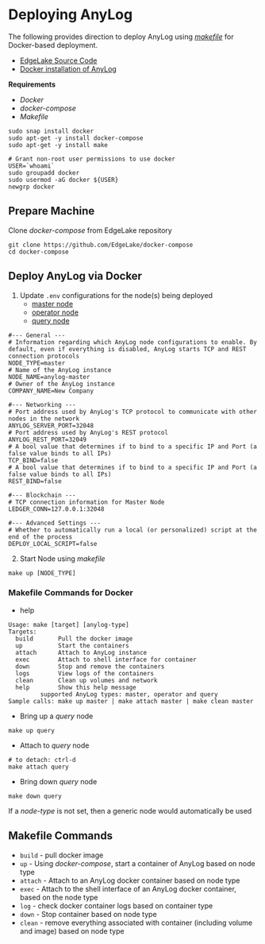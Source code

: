 # Deploying AnyLog 

The following provides direction to deploy AnyLog using [_makefile_](Makefile) for Docker-based deployment.

* [EdgeLake Source Code](https://github.com/EdgeLake/EdgeLake)
* [Docker installation of AnyLog](https://github.com/AnyLog-co/documentation/tree/master/training)

**Requirements**
* _Docker_
* _docker-compose_
* _Makefile_
```shell
sudo snap install docker
sudo apt-get -y install docker-compose 
sudo apt-get -y install make
 
# Grant non-root user permissions to use docker
USER=`whoami` 
sudo groupadd docker 
sudo usermod -aG docker ${USER} 
newgrp docker
```


## Prepare Machine
Clone _docker-compose_ from EdgeLake repository
```shell
git clone https://github.com/EdgeLake/docker-compose
cd docker-compose
```

## Deploy AnyLog via Docker 
1. Update `.env` configurations for the node(s) being deployed 
   * [master node](docker_makefile/anylog_master.env)
   * [operator node](docker_makefile/anylog_operator.env)
   * [query node](docker_makefile/anylog_query.env)

```dotenv
#--- General ---
# Information regarding which AnyLog node configurations to enable. By default, even if everything is disabled, AnyLog starts TCP and REST connection protocols
NODE_TYPE=master
# Name of the AnyLog instance
NODE_NAME=anylog-master
# Owner of the AnyLog instance
COMPANY_NAME=New Company

#--- Networking ---
# Port address used by AnyLog's TCP protocol to communicate with other nodes in the network
ANYLOG_SERVER_PORT=32048
# Port address used by AnyLog's REST protocol
ANYLOG_REST_PORT=32049
# A bool value that determines if to bind to a specific IP and Port (a false value binds to all IPs)
TCP_BIND=false
# A bool value that determines if to bind to a specific IP and Port (a false value binds to all IPs)
REST_BIND=false

#--- Blockchain ---
# TCP connection information for Master Node
LEDGER_CONN=127.0.0.1:32048

#--- Advanced Settings ---
# Whether to automatically run a local (or personalized) script at the end of the process
DEPLOY_LOCAL_SCRIPT=false
```

2. Start Node using _makefile_
```shell
make up [NODE_TYPE]
```

### Makefile Commands for Docker
* help
```shell
Usage: make [target] [anylog-type]
Targets:
  build       Pull the docker image
  up          Start the containers
  attach      Attach to AnyLog instance
  exec        Attach to shell interface for container
  down        Stop and remove the containers
  logs        View logs of the containers
  clean       Clean up volumes and network
  help        Show this help message
         supported AnyLog types: master, operator and query
Sample calls: make up master | make attach master | make clean master
```

* Bring up a _query_ node
```shell
make up query
```

* Attach to _query_ node
```shell
# to detach: ctrl-d
make attach query  
```

* Bring down _query_ node
```shell
make down query
```
If a _node-type_ is not set, then a generic node would automatically be used    



## Makefile Commands 
* `build` - pull docker image 
* `up` - Using _docker-compose_, start a container of AnyLog based on node type
* `attach` - Attach to an AnyLog docker container based on node type
* `exec` - Attach to the shell interface of an AnyLog docker container, based on the node type 
* `log` - check docker container logs based on container type
* `down` - Stop container based on node type 
* `clean` - remove everything associated with container (including volume and image) based on node type
 


